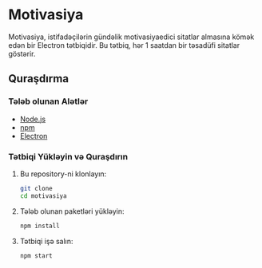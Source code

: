 # Motivasiya

Motivasiya, istifadəçilərin gündəlik motivasiyaedici sitatlar almasına kömək edən bir Electron tətbiqidir. Bu tətbiq, hər 1 saatdan bir təsadüfi sitatlar göstərir.

## Quraşdırma

### Tələb olunan Alətlər

- [Node.js](https://nodejs.org/)
- [npm](https://www.npmjs.com/)
- [Electron](https://www.electronjs.org/)

### Tətbiqi Yükləyin və Quraşdırın

1. Bu repository-ni klonlayın:

   ```bash
   git clone
   cd motivasiya
   ```

2. Tələb olunan paketləri yükləyin:

   ```bash
   npm install
   ```

3. Tətbiqi işə salın:

   ```bash
   npm start
   ```

